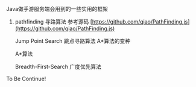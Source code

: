 Java做手游服务端会用到的一些实用的框架

1. pathfinding 寻路算法
    参考源码 [https://github.com/qiao/PathFinding.js](https://github.com/qiao/PathFinding.js)
    
    Jump Point Search 跳点寻路算法  A*算法的变种
    
    A*算法
    
    Breadth-First-Search 广度优先算法
    
To Be Continue!
